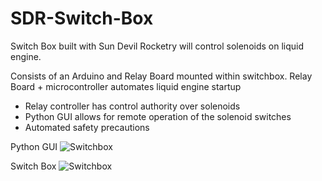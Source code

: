 # SDR-Switch-Box
Switch Box built with Sun Devil Rocketry will control solenoids on liquid engine.

Consists of an Arduino and Relay Board mounted within switchbox. Relay Board + microcontroller automates liquid engine startup

- Relay controller has control authority over solenoids
- Python GUI allows for remote operation of the solenoid switches
- Automated safety precautions

Python GUI
![Switchbox](https://github.com/nchennoju/SDR-Switch-Box/blob/master/image.png)

Switch Box
![Switchbox](https://github.com/nchennoju/SDR-Switch-Box/blob/master/IMG-2598.jpg)
